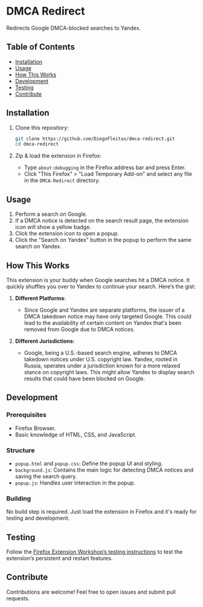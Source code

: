 # DMCA Redirect

Redirects Google DMCA-blocked searches to Yandex.

## Table of Contents

- [Installation](#installation)
- [Usage](#usage)
- [How This Works](#how-this-works)
- [Development](#development)
- [Testing](#testing)
- [Contribute](#contribute)

## Installation

1. Clone this repository:

   ```bash
   git clone https://github.com/DiegoFleitas/dmca-redirect.git
   cd dmca-redirect
   ```

2. Zip & load the extension in Firefox:
   - Type `about:debugging` in the Firefox address bar and press Enter.
   - Click "This Firefox" > "Load Temporary Add-on" and select any file in the `DMCA-Redirect` directory.

## Usage

1. Perform a search on Google.
2. If a DMCA notice is detected on the search result page, the extension icon will show a yellow badge.
3. Click the extension icon to open a popup.
4. Click the "Search on Yandex" button in the popup to perform the same search on Yandex.

## How This Works

This extension is your buddy when Google searches hit a DMCA notice. It quickly shuffles you over to Yandex to continue your search. Here’s the gist:

1. **Different Platforms**:
    - Since Google and Yandex are separate platforms, the issuer of a DMCA takedown notice may have only targeted Google. This could lead to the availability of certain content on Yandex that's been removed from Google due to DMCA notices.

2. **Different Jurisdictions**:
    - Google, being a U.S.-based search engine, adheres to DMCA takedown notices under U.S. copyright law. Yandex, rooted in Russia, operates under a jurisdiction known for a more relaxed stance on copyright laws. This might allow Yandex to display search results that could have been blocked on Google.

## Development

### Prerequisites

- Firefox Browser.
- Basic knowledge of HTML, CSS, and JavaScript.

### Structure

- `popup.html` and `popup.css`: Define the popup UI and styling.
- `background.js`: Contains the main logic for detecting DMCA notices and saving the search query.
- `popup.js`: Handles user interaction in the popup.

### Building

No build step is required. Just load the extension in Firefox and it's ready for testing and development.

## Testing

Follow the [Firefox Extension Workshop’s testing instructions](https://extensionworkshop.com/documentation/develop/testing-persistent-and-restart-features/) to test the extension’s persistent and restart features.

## Contribute

Contributions are welcome! Feel free to open issues and submit pull requests.
